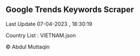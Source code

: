 

## Google Trends Keywords Scraper 
 
Last Update 07-04-2023 , 18:30:19

Country List :
VIETNAM.json



© Abdul Muttaqin 
